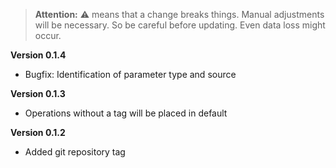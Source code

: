 > **Attention:** ⚠️ means that a change breaks things. Manual adjustments will be necessary. So be careful before updating. Even data loss might occur.

**Version 0.1.4**

- Bugfix: Identification of parameter type and source

**Version 0.1.3**

- Operations without a tag will be placed in default

**Version 0.1.2**

- Added git repository tag